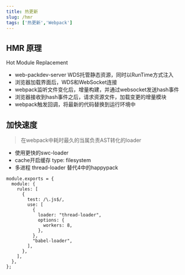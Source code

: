 ```yaml
---
title: 热更新
slug: /hmr
tags: ['热更新','Webpack']
---
```


## HMR 原理
Hot Module Replacement
* web-packdev-server WDS托管静态资源，同时以RunTime方式注入
* 浏览器加载界面后，WDS和WebSocket连接
* webpack监听文件变化后，增量构建，并通过websocket发送hash事件
* 浏览器接收到hash事件之后，请求资源文件，加载变更的增量模块
* webpack触发回调，将最新的代码替换到运行环境中

## 加快速度
> 在webpack中耗时最久的当属负责AST转化的loader
* 使用更快的swc-loader
* cache开启缓存 type: filesystem
* 多进程 thread-loader 替代4中的happypack

```
module.exports = {
  module: {
    rules: [
      {
        test: /\.js$/,
        use: [
          {
            loader: "thread-loader",
            options: {
              workers: 8,
            },
          },
          "babel-loader",
        ],
      },
    ],
  },
};
```
